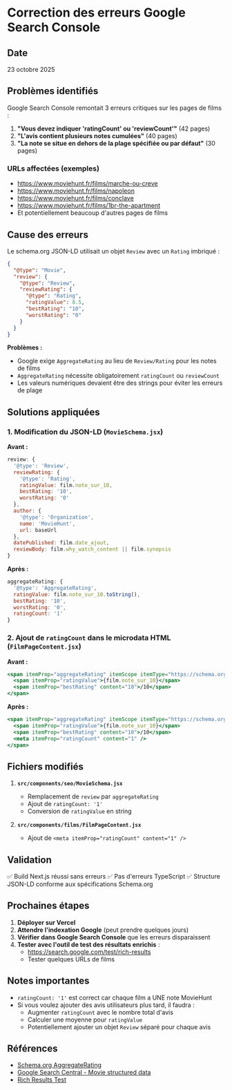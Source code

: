 # Correction des erreurs Google Search Console

## Date
23 octobre 2025

## Problèmes identifiés

Google Search Console remontait 3 erreurs critiques sur les pages de films :

1. **"Vous devez indiquer 'ratingCount' ou 'reviewCount'"** (42 pages)
2. **"L'avis contient plusieurs notes cumulées"** (40 pages)
3. **"La note se situe en dehors de la plage spécifiée ou par défaut"** (30 pages)

### URLs affectées (exemples)
- https://www.moviehunt.fr/films/marche-ou-creve
- https://www.moviehunt.fr/films/napoleon
- https://www.moviehunt.fr/films/conclave
- https://www.moviehunt.fr/films/1br-the-apartment
- Et potentiellement beaucoup d'autres pages de films

## Cause des erreurs

Le schema.org JSON-LD utilisait un objet `Review` avec un `Rating` imbriqué :

```json
{
  "@type": "Movie",
  "review": {
    "@type": "Review",
    "reviewRating": {
      "@type": "Rating",
      "ratingValue": 8.5,
      "bestRating": "10",
      "worstRating": "0"
    }
  }
}
```

**Problèmes :**
- Google exige `AggregateRating` au lieu de `Review/Rating` pour les notes de films
- `AggregateRating` nécessite obligatoirement `ratingCount` ou `reviewCount`
- Les valeurs numériques devaient être des strings pour éviter les erreurs de plage

## Solutions appliquées

### 1. Modification du JSON-LD (`MovieSchema.jsx`)

**Avant :**
```javascript
review: {
  '@type': 'Review',
  reviewRating: {
    '@type': 'Rating',
    ratingValue: film.note_sur_10,
    bestRating: '10',
    worstRating: '0'
  },
  author: {
    '@type': 'Organization',
    name: 'MovieHunt',
    url: baseUrl
  },
  datePublished: film.date_ajout,
  reviewBody: film.why_watch_content || film.synopsis
}
```

**Après :**
```javascript
aggregateRating: {
  '@type': 'AggregateRating',
  ratingValue: film.note_sur_10.toString(),
  bestRating: '10',
  worstRating: '0',
  ratingCount: '1'
}
```

### 2. Ajout de `ratingCount` dans le microdata HTML (`FilmPageContent.jsx`)

**Avant :**
```jsx
<span itemProp="aggregateRating" itemScope itemType="https://schema.org/AggregateRating">
  <span itemProp="ratingValue">{film.note_sur_10}</span>
  <span itemProp="bestRating" content="10">/10</span>
</span>
```

**Après :**
```jsx
<span itemProp="aggregateRating" itemScope itemType="https://schema.org/AggregateRating">
  <span itemProp="ratingValue">{film.note_sur_10}</span>
  <span itemProp="bestRating" content="10">/10</span>
  <meta itemProp="ratingCount" content="1" />
</span>
```

## Fichiers modifiés

1. **`src/components/seo/MovieSchema.jsx`**
   - Remplacement de `review` par `aggregateRating`
   - Ajout de `ratingCount: '1'`
   - Conversion de `ratingValue` en string

2. **`src/components/films/FilmPageContent.jsx`**
   - Ajout de `<meta itemProp="ratingCount" content="1" />`

## Validation

✅ Build Next.js réussi sans erreurs
✅ Pas d'erreurs TypeScript
✅ Structure JSON-LD conforme aux spécifications Schema.org

## Prochaines étapes

1. **Déployer sur Vercel**
2. **Attendre l'indexation Google** (peut prendre quelques jours)
3. **Vérifier dans Google Search Console** que les erreurs disparaissent
4. **Tester avec l'outil de test des résultats enrichis** :
   - https://search.google.com/test/rich-results
   - Tester quelques URLs de films

## Notes importantes

- `ratingCount: '1'` est correct car chaque film a UNE note MovieHunt
- Si vous voulez ajouter des avis utilisateurs plus tard, il faudra :
  - Augmenter `ratingCount` avec le nombre total d'avis
  - Calculer une moyenne pour `ratingValue`
  - Potentiellement ajouter un objet `Review` séparé pour chaque avis

## Références

- [Schema.org AggregateRating](https://schema.org/AggregateRating)
- [Google Search Central - Movie structured data](https://developers.google.com/search/docs/appearance/structured-data/movie)
- [Rich Results Test](https://search.google.com/test/rich-results)
